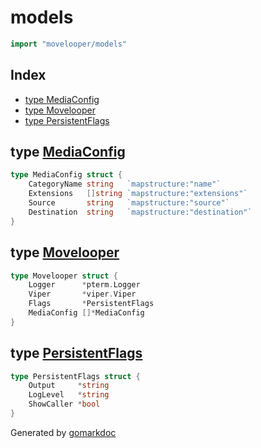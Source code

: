 <!-- gomarkdoc:embed:start -->

<!-- Code generated by gomarkdoc. DO NOT EDIT -->

# models

```go
import "movelooper/models"
```

## Index

- [type MediaConfig](<#MediaConfig>)
- [type Movelooper](<#Movelooper>)
- [type PersistentFlags](<#PersistentFlags>)


<a name="MediaConfig"></a>
## type [MediaConfig](<https://github.com/lucasassuncao/movelooper/blob/main/models/movelooper.go#L15-L20>)



```go
type MediaConfig struct {
    CategoryName string   `mapstructure:"name"`
    Extensions   []string `mapstructure:"extensions"`
    Source       string   `mapstructure:"source"`
    Destination  string   `mapstructure:"destination"`
}
```

<a name="Movelooper"></a>
## type [Movelooper](<https://github.com/lucasassuncao/movelooper/blob/main/models/movelooper.go#L8-L13>)



```go
type Movelooper struct {
    Logger      *pterm.Logger
    Viper       *viper.Viper
    Flags       *PersistentFlags
    MediaConfig []*MediaConfig
}
```

<a name="PersistentFlags"></a>
## type [PersistentFlags](<https://github.com/lucasassuncao/movelooper/blob/main/models/flags.go#L3-L7>)



```go
type PersistentFlags struct {
    Output     *string
    LogLevel   *string
    ShowCaller *bool
}
```

Generated by [gomarkdoc](<https://github.com/princjef/gomarkdoc>)


<!-- gomarkdoc:embed:end -->